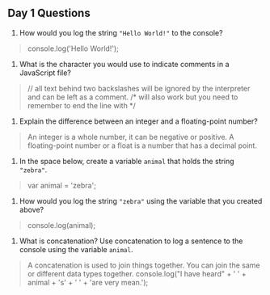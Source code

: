## Day 1 Questions

1. How would you log the string `"Hello World!"` to the console?
>console.log('Hello World!');

1. What is the character you would use to indicate comments in a JavaScript file?
>// all text behind two backslashes will be ignored by the interpreter and can be left as a comment.
>/* will also work but you need to remember to end the line with */

1. Explain the difference between an integer and a floating-point number?
>An integer is a whole number, it can be negative or positive. A floating-point number or a float is a number that has a decimal point.

1. In the space below, create a variable `animal` that holds the string `"zebra"`.
>var animal = 'zebra';

1. How would you log the string `"zebra"` using the variable that you created above?
>console.log(animal);

1. What is concatenation? Use concatenation to log a sentence to the console using the variable `animal`.
>A concatenation is used to join things together. You can join the same or different data types together.
console.log("I have heard" + ' ' + animal + 's' + ' ' + 'are very mean.');
